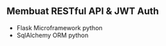 Membuat RESTful API & JWT Auth
------------------------------
- Flask Microframework python
- SqlAlchemy ORM python


